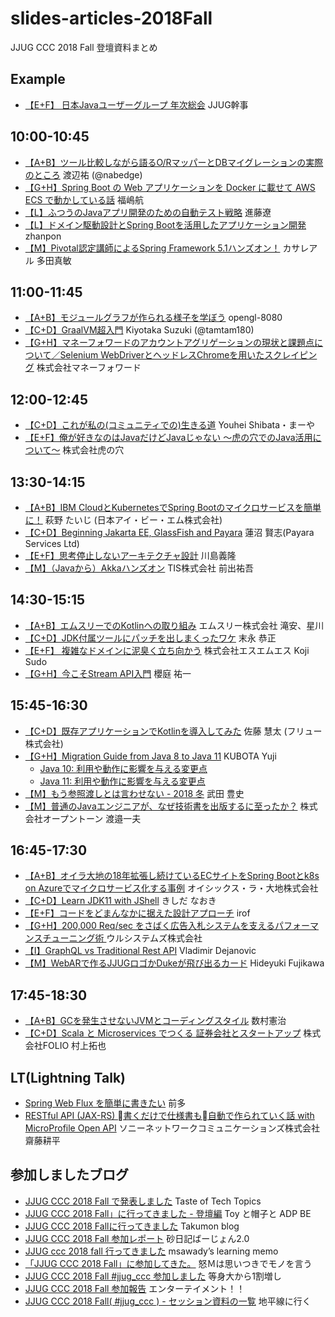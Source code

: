 # slides-articles-2018Fall
JJUG CCC 2018 Fall 登壇資料まとめ

## Example
- [【E+F】 日本Javaユーザーグループ 年次総会](https://www.slideshare.net/jjug/java-2018-98886645) JJUG幹事

## 10:00-10:45
- [【A+B】ツール比較しながら語るO/RマッパーとDBマイグレーションの実際のところ](https://www.slideshare.net/nabedge/ordb) 渡辺祐 (@nabedge)
- [【G+H】Spring Boot の Web アプリケーションを Docker に載せて AWS ECS で動かしている話](https://www.slideshare.net/JSUXDesign/spring-boot-web-docker-aws-ecs) 福嶋航
- [【L】ふつうのJavaアプリ開発のための自動テスト戦略](https://speakerdeck.com/rshindo/jjug-ccc-2018-fall) 進藤遼
- [【L】ドメイン駆動設計とSpring Bootを活用したアプリケーション開発](https://speakerdeck.com/zhanpon/ddd-and-spring-boot) zhanpon
- [【M】Pivotal認定講師によるSpring Framework 5.1ハンズオン！](https://qiita.com/suke_masa/items/44463518fdbbc13e0087) カサレアル 多田真敏


## 11:00-11:45
- [【A+B】モジュールグラフが作られる様子を学ぼう](https://qiita.com/opengl-8080/items/bcac846ba604a86fc4d4) opengl-8080
- [【C+D】GraalVM超入門](https://www.slideshare.net/tamrin69/getting-started-graalvm) Kiyotaka Suzuki (@tamtam180)
- [【G+H】マネーフォワードのアカウントアグリゲーションの現状と課題点について／Selenium WebDriverとヘッドレスChromeを用いたスクレイピング](https://speakerdeck.com/tksh_n6o/jjug-2018-fall-mf2) 株式会社マネーフォワード


## 12:00-12:45

- [【C+D】これが私の(コミュニティでの)生きる道](https://speakerdeck.com/yangping0211/koregasi-false-komiyuniteidefalse-sheng-kirudao) Youhei Shibata・まーや
- [【E+F】俺が好きなのはJavaだけどJavaじゃない ～虎の穴でのJava活用について～](https://speakerdeck.com/toranoana/an-gahao-kinafalsehajavadakedojavaziyanai-hu-falsexue-defalsejavahuo-yong-nituite) 株式会社虎の穴


## 13:30-14:15
- [【A+B】IBM CloudとKubernetesでSpring Bootのマイクロサービスを簡単に！](https://speakerdeck.com/taijihagino/java-spring-boot-with-kubernetes-on-ibm-cloud) 萩野 たいじ (日本アイ・ビー・エム株式会社)
- [【C+D】Beginning Jakarta EE, GlassFish and Payara](https://www.slideshare.net/khasunuma/beginning-jakartaeeglassfishpayara) 蓮沼 賢志(Payara Services Ltd)
- [【E+F】思考停止しないアーキテクチャ設計](https://www.slideshare.net/kawasima/jjug-ccc-2018-fall) 川島義隆
- [【M】（Javaから）Akkaハンズオン](https://www.slideshare.net/yugolf/akka-handson-with-java-125934401) TIS株式会社 前出祐吾


## 14:30-15:15
- [【A+B】エムスリーでのKotlinへの取り組み](https://speakerdeck.com/m3_engineering/jjug-ccc-2018fall-kotlin-in-m3) エムスリー株式会社 滝安、星川
- [【C+D】JDK付属ツールにパッチを出しまくったワケ](https://www.slideshare.net/YaSuenag/jdk-125949908) 末永 恭正
- [【E+F】 複雑なドメインに泥臭く立ち向かう](https://speakerdeck.com/sukun1899/fu-za-nadomeinnini-chou-kuli-tixiang-kau) 株式会社エスエムエス Koji Sudo
- [【G+H】今こそStream API入門](https://www.slideshare.net/skrb/stream-api-125945709) 櫻庭 祐一

## 15:45-16:30
- [【C+D】既存アプリケーションでKotlinを導入してみた](https://docs.google.com/presentation/d/1wTm_eSbsM2ihfz27QpSHzuRcCIhcRYKom-Vx_-FfUts/) 佐藤 慧太 (フリュー株式会社)
- [【G+H】Migration Guide from Java 8 to Java 11](https://www.slideshare.net/YujiKubota/migration-guide-from-java-8-to-java-11-jjug) KUBOTA Yuji
    - [Java 10: 利用や動作に影響を与える変更点](https://gist.github.com/ykubota/3afcfdac5b252bd31ae8c14b54b5d32f)
    - [Java 11: 利用や動作に影響を与える変更点](https://gist.github.com/ykubota/b37a62de579dc92d02c9483974160c67)
- [【M】もう参照渡しとは言わせない - 2018 冬](https://speakerdeck.com/mdstoy/do-not-let-anyone-say-pass-by-reference) 武田 豊史
- [【M】普通のJavaエンジニアが、なぜ技術書を出版するに至ったか？](https://www.slideshare.net/navekazu/java-126056723) 株式会社オープントーン 渡邉一夫


## 16:45-17:30
- [【A+B】オイラ大地の18年拡張し続けているECサイトをSpring Bootとk8s on Azureでマイクロサービス化する事例](https://www.slideshare.net/hiroakikobayashi1806/18ecspring-bootk8s-on-azure) オイシックス・ラ・大地株式会社
- [【C+D】Learn JDK11 with JShell](https://qiita.com/nowokay/items/80e8ccd50f6749846dd6) きしだ なおき
- [【E+F】コードをどまんなかに据えた設計アプローチ](https://speakerdeck.com/irof/kodowodomannakaniju-etashe-ji-apuroti) irof
- [【G+H】200,000 Req/sec をさばく広告入札システムを支えるパフォーマンスチューニング術 ](https://www.slideshare.net/hiroiso/200000-reqsec) ウルシステムズ株式会社
- [【I】GraphQL vs Traditional Rest API](https://www.slideshare.net/VladimirDejanovic2/graphql-vs-traditional-rest-api-geecon-prague-2018) Vladimir Dejanovic
- [【M】WebARで作るJJUGロゴかDukeが飛び出るカード](https://www.slideshare.net/hfujikawa77/webar-duke) Hideyuki Fujikawa

## 17:45-18:30
- [【A+B】GCを発生させないJVMとコーディングスタイル](https://www.slideshare.net/kenjikazumura/gcjvm) 数村憲治
- [【C+D】Scala と Microservices でつくる 証券会社とスタートアップ](https://speakerdeck.com/mura_mi/folio-in-jjug-ccc-2018-fall) 株式会社FOLIO 村上拓也

## LT(Lightning Talk)

- [Spring Web Flux を簡単に書きたい](https://www.slideshare.net/kentaromaeda581/writing-spring-webflux-more-esay-with-kotlin) 前多
- [RESTful API (JAX-RS) 書くだけで仕様書も自動で作られていく話 with MicroProfile Open API](https://www.slideshare.net/KoheiSaito2/restful-api-jaxrs-with-microprofile-open-api) ソニーネットワークコミュニケーションズ株式会社 齋藤耕平

## 参加しましたブログ
- [JJUG CCC 2018 Fall で発表しました](http://acro-engineer.hatenablog.com/entry/2018/12/17/110000) Taste of Tech Topics
- [JJUG CCC 2018 Fall」に行ってきました - 登壇編](https://mdstoy.hatenablog.com/entry/2018/12/17/001005) Toy と帽子と ADP BE
- [JJUG CCC 2018 Fallに行ってきました](https://takumon.com/2018/12/16/) Takumon blog
- [JJUG CCC 2018 Fall 参加レポート](http://sunadiary.hatenablog.com/entry/2018/12/17/003904) 砂日記ばーじょん2.0
- [JJUG ccc 2018 fall 行ってきました](http://msawady.hatenablog.com/entry/2018/12/16/235856) msawady’s learning memo
- [「JJUG CCC 2018 Fall」に参加してきた。](http://do-m-gatoru.hatenablog.com/entry/2018/12/16/021919) 怒Ｍは思いつきでモノを言う
- [JJUG CCC 2018 Fall #jjug_ccc 参加しました](https://alek3.hatenablog.com/entry/2018/12/16/160219) 等身大から1割増し
- [JJUG CCC 2018 Fall 参加報告](http://suzaku-tec.hatenadiary.jp/entry/2018/12/16/145207) エンターテイメント！！
- [JJUG CCC 2018 Fall( #jjug_ccc ) - セッション資料の一覧](http://d.hatena.ne.jp/chiheisen/20181215/1544897520) 地平線に行く

